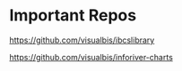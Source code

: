 # Important Repos

https://github.com/visualbis/ibcslibrary

https://github.com/visualbis/inforiver-charts
